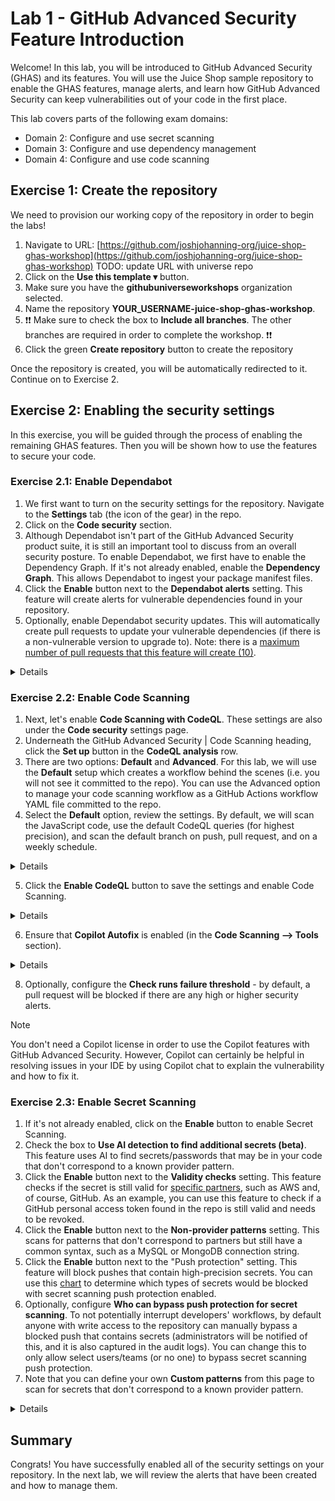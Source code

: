 # Lab 1 - GitHub Advanced Security Feature Introduction

Welcome! In this lab, you will be introduced to GitHub Advanced Security (GHAS) and its features. You will use the Juice Shop sample repository to enable the GHAS features, manage alerts, and learn how GitHub Advanced Security can keep vulnerabilities out of your code in the first place.

This lab covers parts of the following exam domains:

- Domain 2: Configure and use secret scanning
- Domain 3: Configure and use dependency management
- Domain 4: Configure and use code scanning

## Exercise 1: Create the repository

We need to provision our working copy of the repository in order to begin the labs!

1. Navigate to URL: [https://github.com/joshjohanning-org/juice-shop-ghas-workshop](https://github.com/joshjohanning-org/juice-shop-ghas-workshop) TODO: update URL with universe repo
2. Click on the **Use this template ▾** button.
3. Make sure you have the **githubuniverseworkshops** organization selected.
4. Name the repository **YOUR_USERNAME-juice-shop-ghas-workshop**.
5. ❗️❗️ Make sure to check the box to **Include all branches**. The other branches are required in order to complete the workshop. ❗️❗️
6. Click the green **Create repository** button to create the repository

Once the repository is created, you will be automatically redirected to it.  Continue on to Exercise 2.

## Exercise 2: Enabling the security settings

In this exercise, you will be guided through the process of enabling the remaining GHAS features. Then you will be shown how to use the features to secure your code.

### Exercise 2.1: Enable Dependabot

1. We first want to turn on the security settings for the repository. Navigate to the **Settings** tab (the icon of the gear) in the repo.
2. Click on the  **Code security** section.
3. Although Dependabot isn't part of the GitHub Advanced Security product suite, it is still an important tool to discuss from an overall security posture. To enable Dependabot, we first have to enable the Dependency Graph. If it's not already enabled, enable the **Dependency Graph**. This allows Dependabot to ingest your package manifest files.
4. Click the **Enable** button next to the **Dependabot alerts** setting. This feature will create alerts for vulnerable dependencies found in your repository.
5. Optionally, enable Dependabot security updates. This will automatically create pull requests to update your vulnerable dependencies (if there is a non-vulnerable version to upgrade to). Note: there is a [maximum number of pull requests that this feature will create (10)](https://docs.github.com/en/enterprise-cloud@latest/code-security/dependabot/working-with-dependabot/troubleshooting-dependabot-errors#dependabot-cannot-open-any-more-pull-requests).

<details>
  <img src="images/lab-1-1-1.png"/>
</details>

### Exercise 2.2: Enable Code Scanning

1. Next, let's enable **Code Scanning with CodeQL**. These settings are also under the **Code security** settings page.
2. Underneath the GitHub Advanced Security | Code Scanning heading, click the **Set up** button in the **CodeQL analysis** row.
3. There are two options: **Default** and **Advanced**. For this lab, we will use the **Default** setup which creates a workflow behind the scenes (i.e. you will not see it committed to the repo). You can use the Advanced option to manage your code scanning workflow as a GitHub Actions workflow YAML file committed to the repo.
4. Select the **Default** option, review the settings. By default, we will scan the JavaScript code, use the default CodeQL queries (for highest precision), and scan the default branch on push, pull request, and on a weekly schedule.

<details>
  <img src="images/lab-1-2-1.png"/>
</details>
  
5. Click the **Enable CodeQL** button to save the settings and enable Code Scanning.

<details>
  <img src="images/lab-1-2-2.png"/>
</details>
  
6. Ensure that **Copilot Autofix** is enabled (in the **Code Scanning --> Tools** section).

<details>
  <img src="images/lab-1-2-3.png"/>
</details>

8. Optionally, configure the **Check runs failure threshold** - by default, a pull request will be blocked if there are any high or higher security alerts.

> [!NOTE]  
> You don't need a Copilot license in order to use the Copilot features with GitHub Advanced Security. However, Copilot can certainly be helpful in resolving issues in your IDE by using Copilot chat to explain the vulnerability and how to fix it.

### Exercise 2.3: Enable Secret Scanning

1. If it's not already enabled, click on the **Enable** button to enable Secret Scanning.
2. Check the box to **Use AI detection to find additional secrets (beta)**. This feature uses AI to find secrets/passwords that may be in your code that don't correspond to a known provider pattern.
3. Click the **Enable** button next to the **Validity checks** setting. This feature checks if the secret is still valid for [specific partners](https://docs.github.com/en/enterprise-cloud@latest/code-security/secret-scanning/introduction/supported-secret-scanning-patterns#high-confidence-patterns), such as AWS and, of course, GitHub. As an example, you can use this feature to check if a GitHub personal access token found in the repo is still valid and needs to be revoked.
4. Click the **Enable** button next to the **Non-provider patterns** setting. This scans for patterns that don't correspond to partners but still have a common syntax, such as a MySQL or MongoDB connection string.
5. Click the **Enable** button next to the "Push protection" setting. This feature will block pushes that contain high-precision secrets. You can use this [chart](https://docs.github.com/en/enterprise-cloud@latest/code-security/secret-scanning/introduction/supported-secret-scanning-patterns#supported-secrets) to determine which types of secrets would be blocked with secret scanning push protection enabled.
6. Optionally, configure **Who can bypass push protection for secret scanning**. To not potentially interrupt developers' workflows, by default anyone with write access to the repository can manually bypass a blocked push that contains secrets (administrators will be notified of this, and it is also captured in the audit logs). You can change this to only allow select users/teams (or no one) to bypass secret scanning push protection.
7. Note that you can define your own **Custom patterns** from this page to scan for secrets that don't correspond to a known provider pattern.

<details>
  <img src="images/lab-1-3-1.png"/>
</details>

## Summary

Congrats! You have successfully enabled all of the security settings on your repository. In the next lab, we will review the alerts that have been created and how to manage them.
